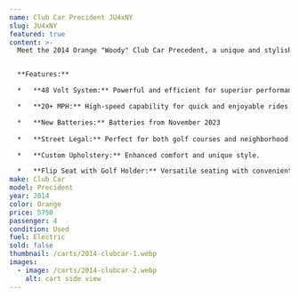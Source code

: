 ```yaml
---
name: Club Car Precident JU4xNY
slug: JU4xNY
featured: true
content: >-
  Meet the 2014 Orange "Woody" Club Car Precedent, a unique and stylish golf cart perfect for both the golf course and neighborhood streets. With custom upholstery and a versatile flip seat with a golf holder, this cart combines functionality and performance, reaching speeds over 20 mph.


  **Features:**

  *   **48 Volt System:** Powerful and efficient for superior performance.

  *   **20+ MPH:** High-speed capability for quick and enjoyable rides.

  *   **New Batteries:** Batteries from November 2023
  
  *   **Street Legal:** Perfect for both golf courses and neighborhood streets.

  *   **Custom Upholstery:** Enhanced comfort and unique style.

  *   **Flip Seat with Golf Holder:** Versatile seating with convenient storage for your golf gear.
make: Club Car
model: Precident
year: 2014
color: Orange
price: 5750
passenger: 4
condition: Used
fuel: Electric
sold: false
thumbnail: /carts/2014-clubcar-1.webp
images:
  - image: /carts/2014-clubcar-2.webp
    alt: cart side view
---
```

